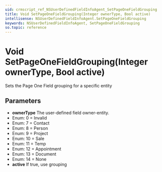 ```yaml
---
uid: crmscript_ref_NSUserDefinedFieldInfoAgent_SetPageOneFieldGrouping
title: Void SetPageOneFieldGrouping(Integer ownerType, Bool active)
intellisense: NSUserDefinedFieldInfoAgent.SetPageOneFieldGrouping
keywords: NSUserDefinedFieldInfoAgent, SetPageOneFieldGrouping
so.topic: reference
---
```


# Void SetPageOneFieldGrouping(Integer ownerType, Bool active)

Sets the Page One Field grouping for a specific entity

## Parameters

* **ownerType** The user-defined field owner-entity.
* Enum: 0 = Invalid 
* Enum: 7 = Contact 
* Enum: 8 = Person 
* Enum: 9 = Project 
* Enum: 10 = Sale 
* Enum: 11 = Temp 
* Enum: 12 = Appointment 
* Enum: 13 = Document 
* Enum: 14 = None 
* **active** If true, use grouping
